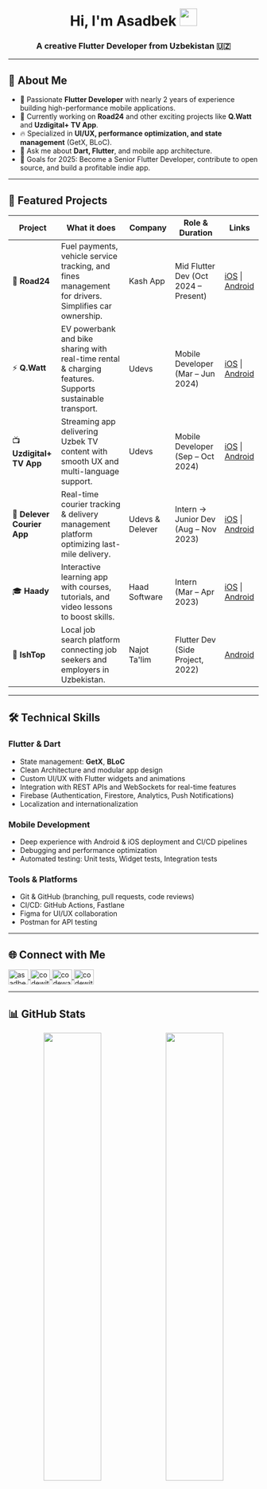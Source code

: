 <h1 align="center"> Hi, I'm Asadbek <img src="https://media.giphy.com/media/hvRJCLFzcasrR4ia7z/giphy.gif" width="35"></h1>
<h3 align="center"> A creative Flutter Developer from Uzbekistan 🇺🇿</h3>

---


## 🚀 About Me
- 🎯 Passionate **Flutter Developer** with nearly 2 years of experience building high-performance mobile applications.  
- 🌱 Currently working on **Road24** and other exciting projects like **Q.Watt** and **Uzdigital+ TV App**.  
- 🔥 Specialized in **UI/UX, performance optimization, and state management** (GetX, BLoC).  
- 💬 Ask me about **Dart, Flutter**, and mobile app architecture.  
- 🎯 Goals for 2025: Become a Senior Flutter Developer, contribute to open source, and build a profitable indie app.  

---
## 📱 Featured Projects

| Project | What it does | Company | Role & Duration | Links |
|--------|---------------|---------|------------------|-------|
| 🚗 **Road24** | Fuel payments, vehicle service tracking, and fines management for drivers. Simplifies car ownership. | Kash App | Mid Flutter Dev (Oct 2024 – Present) | [iOS](https://apps.apple.com/uz/app/road24-jarimalar-tekshirish/id1543010525) \| [Android](https://play.google.com/store/apps/details?id=uz.kashapp.road24jarimalar&hl=en_US&gl=US) |
| ⚡ **Q.Watt** | EV powerbank and bike sharing with real-time rental & charging features. Supports sustainable transport. | Udevs | Mobile Developer (Mar – Jun 2024) | [iOS](https://apps.apple.com/uz/app/q-watt-powerbank-bike-sharing/id6444178516) \| [Android](https://play.google.com/store/apps/details?id=com.q.watt&hl=en) |
| 📺 **Uzdigital+ TV App** | Streaming app delivering Uzbek TV content with smooth UX and multi-language support. | Udevs | Mobile Developer (Sep – Oct 2024) | [iOS](https://apps.apple.com/uz/app/uzd/id6445950833) \| [Android](https://play.google.com/store/apps/details?id=uz.udevs.uzdigital_mobile&hl=en_US) |
| 🚚 **Delever Courier App** | Real-time courier tracking & delivery management platform optimizing last-mile delivery. | Udevs & Delever | Intern → Junior Dev (Aug – Nov 2023) | [iOS](https://apps.apple.com/us/app/delever-courier/id1610711287) \| [Android](https://play.google.com/store/apps/details?id=uz.delever.courier&hl=en) |
| 🎓 **Haady** | Interactive learning app with courses, tutorials, and video lessons to boost skills. | Haad Software | Intern (Mar – Apr 2023) | [iOS](https://apps.apple.com/us/app/haady/id6503292562) \| [Android](https://play.google.com/store/apps/details?id=com.haad.learn&hl=en) |
| 💼 **IshTop** | Local job search platform connecting job seekers and employers in Uzbekistan. | Najot Ta'lim | Flutter Dev (Side Project, 2022) | [Android](https://play.google.com/store/apps/details?id=uz.ishtop.app&hl=en) |



---

## 🛠️ Technical Skills

### Flutter & Dart
- State management: **GetX**, **BLoC**
- Clean Architecture and modular app design
- Custom UI/UX with Flutter widgets and animations
- Integration with REST APIs and WebSockets for real-time features
- Firebase (Authentication, Firestore, Analytics, Push Notifications)
- Localization and internationalization

### Mobile Development
- Deep experience with Android & iOS deployment and CI/CD pipelines
- Debugging and performance optimization
- Automated testing: Unit tests, Widget tests, Integration tests

### Tools & Platforms
- Git & GitHub (branching, pull requests, code reviews)
- CI/CD: GitHub Actions, Fastlane
- Figma for UI/UX collaboration
- Postman for API testing


---

## 🌐 Connect with Me
<p align="left">
<a href="https://www.linkedin.com/in/asadbek-sayfuddinov/" target="blank">
  <img align="center" src="https://raw.githubusercontent.com/rahuldkjain/github-profile-readme-generator/master/src/images/icons/Social/linked-in-alt.svg" alt="asadbek sayfuddinov" height="30" width="40"/>
</a>
<a href="https://instagram.com/codewithbek" target="blank">
  <img align="center" src="https://raw.githubusercontent.com/rahuldkjain/github-profile-readme-generator/master/src/images/icons/Social/instagram.svg" alt="codewithbek" height="30" width="40"/>
</a>
<a href="https://www.codewars.com/users/codewithbek" target="blank">
  <img align="center" src="https://cdn.jsdelivr.net/npm/simple-icons@3.0.1/icons/codewars.svg" alt="codewars" height="30" width="40"/>
</a>
<a href="https://www.leetcode.com/codewithbek" target="blank">
  <img align="center" src="https://raw.githubusercontent.com/rahuldkjain/github-profile-readme-generator/master/src/images/icons/Social/leet-code.svg" alt="codewithbek" height="30" width="40"/>
</a>
</p>

---

## 📊 GitHub Stats  
<p align="center">
  <img src="https://github-readme-stats.vercel.app/api?username=codewithbek&show_icons=true&theme=tokyonight" width="48%" />
  <img src="https://github-readme-streak-stats.herokuapp.com/?user=codewithbek&theme=tokyonight" width="48%" />
</p>

---

## ☕ Support Me
If you like my work, consider buying me a coffee:  
<a href="https://www.buymeacoffee.com/codewithbek">
  <img src="https://cdn.buymeacoffee.com/buttons/v2/default-yellow.png" width="200" />
</a>
